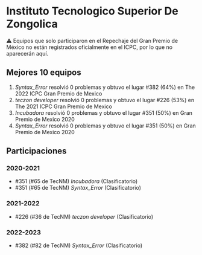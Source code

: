 # Instituto Tecnologico Superior De Zongolica

:warning: Equipos que solo participaron en el Repechaje del Gran Premio de México no están registrados oficialmente en el ICPC, por lo que no aparecerán aquí.

## Mejores 10 equipos

1. _Syntax_Error_ resolvió 0 problemas y obtuvo el lugar #382 (64%) en The 2022 ICPC Gran Premio de Mexico
1. _teczon developer_ resolvió 0 problemas y obtuvo el lugar #226 (53%) en The 2021 ICPC Gran Premio de Mexico
1. _Incubadora_ resolvió 0 problemas y obtuvo el lugar #351 (50%) en Gran Premio de Mexico 2020
1. _Syntax_Error_ resolvió 0 problemas y obtuvo el lugar #351 (50%) en Gran Premio de Mexico 2020

## Participaciones

### 2020-2021

- #351 (#65 de TecNM) _Incubadora_ (Clasificatorio)
- #351 (#65 de TecNM) _Syntax_Error_ (Clasificatorio)

### 2021-2022

- #226 (#36 de TecNM) _teczon developer_ (Clasificatorio)

### 2022-2023

- #382 (#82 de TecNM) _Syntax_Error_ (Clasificatorio)



